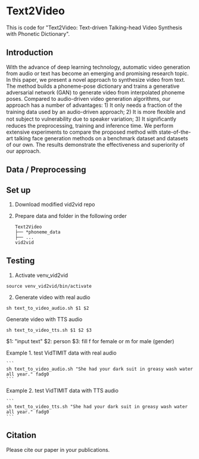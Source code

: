 # Text2Video
This is code for "Text2Video: Text-driven Talking-head Video Synthesis with Phonetic Dictionary".

## Introduction
With the advance of deep learning technology, automatic video generation from audio or text has become an emerging and promising research topic. In this paper, we present a novel approach to synthesize video from text. The method builds a phoneme-pose dictionary and trains a generative adversarial network (GAN) to generate video from interpolated phoneme poses. Compared to audio-driven video generation algorithms, our approach has a number of advantages: 1) It only needs a fraction of the training data used by an audio-driven approach; 2) It is more ﬂexible and not subject to vulnerability due to speaker variation; 3) It signiﬁcantly reduces the preprocessing, training and inference time. We perform extensive experiments to compare the proposed method with state-of-the-art talking face generation methods on a benchmark dataset and datasets of our own. The results demonstrate the effectiveness and superiority of our approach.

## Data / Preprocessing
    
## Set up
1. Download modified vid2vid repo

2. Prepare data and folder in the following order

    ```
    Text2Video
    ├── *phoneme_data
    ├── ...
    vid2vid
    ```
    
## Testing
1. Activate venv_vid2vid
```
source venv_vid2vid/bin/activate
```
2. Generate video with real audio 
```
sh text_to_video_audio.sh $1 $2
```

Generate video with TTS audio
```
sh text_to_video_tts.sh $1 $2 $3
```

$1: "input text"
$2: person
$3: fill f for female or m for male (gender)

Example 1. test VidTIMIT data with real audio
    
    ```
    sh text_to_video_audio.sh "She had your dark suit in greasy wash water all year." fadg0
    ```
Example 2. test VidTIMIT data with TTS audio
    
    ```
    sh text_to_video_tts.sh "She had your dark suit in greasy wash water all year." fadg0
    ```

## Citation
Please cite our paper in your publications.

